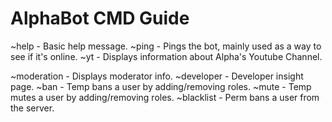 # AlphaBot CMD Guide

~help - Basic help message.
~ping - Pings the bot, mainly used as a way to see if it's online.
~yt - Displays information about Alpha's Youtube Channel.

~moderation - Displays moderator info.
~developer - Developer insight page.
~ban - Temp bans a user by adding/removing roles.
~mute - Temp mutes a user by adding/removing roles.
~blacklist - Perm bans a user from the server.

